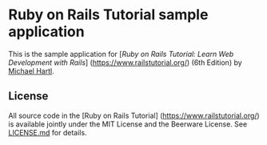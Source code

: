 # Ruby on Rails Tutorial sample application
This is the sample application for
[*Ruby on Rails Tutorial:
Learn Web Development with Rails*]
(https://www.railstutorial.org/)
(6th Edition)
by [Michael Hartl](https://www.michaelhartl.com/).
## License
All source code in the [Ruby on Rails Tutorial]
(https://www.railstutorial.org/)
is available jointly under the MIT License and the Beerware 
License. See
[LICENSE.md](LICENSE.md) for details.